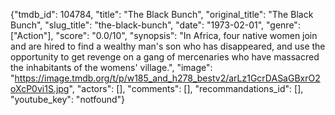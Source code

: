 {"tmdb_id": 104784, "title": "The Black Bunch", "original_title": "The Black Bunch", "slug_title": "the-black-bunch", "date": "1973-02-01", "genre": ["Action"], "score": "0.0/10", "synopsis": "In Africa, four native women join and are hired to find a wealthy man's son who has disappeared, and use the opportunity to get revenge on a gang of mercenaries who have massacred the inhabitants of the womens' village.", "image": "https://image.tmdb.org/t/p/w185_and_h278_bestv2/arLz1GcrDASaGBxrO2oXcP0vi1S.jpg", "actors": [], "comments": [], "recommandations_id": [], "youtube_key": "notfound"}